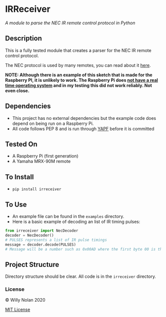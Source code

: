 # IRReceiver
*A module to parse the NEC IR remote control protocol in Python*

## Description
This is a fully tested module that creates a parser for the NEC IR remote control protocol.

The NEC protocol is used by many remotes, you can read about it [here](https://www.sbprojects.net/knowledge/ir/nec.php).

**NOTE: Although there is an example of this sketch that is made for the Raspberry PI, it is unlikely to work. 
The Raspberry Pi does [not have a real time operating system](https://www.socallinuxexpo.org/sites/default/files/presentations/Steven_Doran_SCALE_13x.pdf)
and in my testing this did not work reliably. Not even close.**

## Dependencies
- This project has no external dependencies but the example code does depend on being run on a Raspberry Pi.
- All code follows PEP 8 and is run through [YAPF](https://github.com/google/yapf) before it is committed

## Tested On
- A Raspberry Pi (first generation)
- A Yamaha MRX-90M remote

## To Install
- `pip install irreceiver`


## To Use
- An example file can be found in the `examples` directory.
- Here is a basic example of decoding an list of IR timing pulses:
```python
from irreceiver import NecDecoder
decoder = NecDecoder()
# PULSES represents a list of IR pulse timings
message = decoder.decode(PULSES)
# Message will be a number such as 0x00AD where the first byte 00 is the address and the second byte AD is the command 
```

## Project Structure
Directory structure should be clear. All code is in the `irreceiver` directory.


### License

:copyright: Willy Nolan 2020

[MIT License](http://en.wikipedia.org/wiki/MIT_License)
